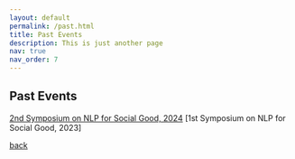 ```yaml
---
layout: default
permalink: /past.html
title: Past Events
description: This is just another page
nav: true
nav_order: 7
---
```



## Past Events

[2nd Symposium on NLP for Social Good, 2024](https://nlp4social.github.io/nlp4socialgood/)
[1st Symposium on NLP for Social Good, 2023]

[back](./)
